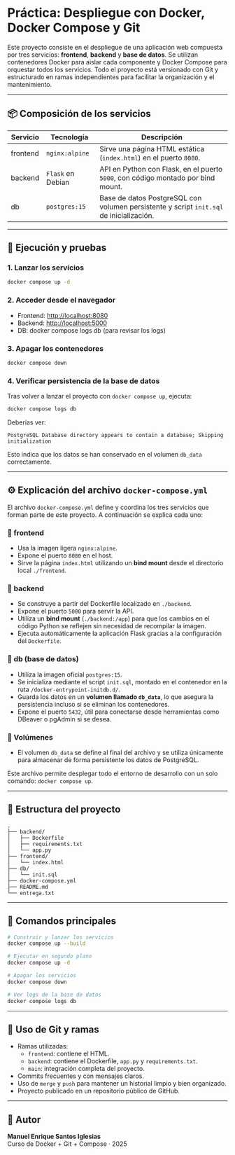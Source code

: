 # Práctica: Despliegue con Docker, Docker Compose y Git

Este proyecto consiste en el despliegue de una aplicación web compuesta por tres servicios: **frontend**, **backend** y **base de datos**. Se utilizan contenedores Docker para aislar cada componente y Docker Compose para orquestar todos los servicios. Todo el proyecto está versionado con Git y estructurado en ramas independientes para facilitar la organización y el mantenimiento.

---

## 📦 Composición de los servicios

| Servicio  | Tecnología          | Descripción                                                                  |
|-----------|---------------------|-------------------------------------------------------------------------------|
| frontend  | `nginx:alpine`      | Sirve una página HTML estática (`index.html`) en el puerto `8080`.           |
| backend   | `Flask` en Debian   | API en Python con Flask, en el puerto `5000`, con código montado por bind mount. |
| db        | `postgres:15`       | Base de datos PostgreSQL con volumen persistente y script `init.sql` de inicialización. |

---

## 🚀 Ejecución y pruebas

### 1. Lanzar los servicios

```bash
docker compose up -d
```

### 2. Acceder desde el navegador

- Frontend: [http://localhost:8080](http://localhost:8080)
- Backend: [http://localhost:5000](http://localhost:5000)
- DB: docker compose logs db (para revisar los logs)

### 3. Apagar los contenedores

```bash
docker compose down
```

### 4. Verificar persistencia de la base de datos

Tras volver a lanzar el proyecto con `docker compose up`, ejecuta:

```bash
docker compose logs db
```

Deberías ver:

```
PostgreSQL Database directory appears to contain a database; Skipping initialization
```

Esto indica que los datos se han conservado en el volumen `db_data` correctamente.

---

## ⚙️ Explicación del archivo `docker-compose.yml`

El archivo `docker-compose.yml` define y coordina los tres servicios que forman parte de este proyecto. A continuación se explica cada uno:

### 🔹 frontend
- Usa la imagen ligera `nginx:alpine`.
- Expone el puerto `8080` en el host.
- Sirve la página `index.html` utilizando un **bind mount** desde el directorio local `./frontend`.

### 🔹 backend
- Se construye a partir del Dockerfile localizado en `./backend`.
- Expone el puerto `5000` para servir la API.
- Utiliza un **bind mount** (`./backend:/app`) para que los cambios en el código Python se reflejen sin necesidad de recompilar la imagen.
- Ejecuta automáticamente la aplicación Flask gracias a la configuración del `Dockerfile`.

### 🔹 db (base de datos)
- Utiliza la imagen oficial `postgres:15`.
- Se inicializa mediante el script `init.sql`, montado en el contenedor en la ruta `/docker-entrypoint-initdb.d/`.
- Guarda los datos en un **volumen llamado `db_data`**, lo que asegura la persistencia incluso si se eliminan los contenedores.
- Expone el puerto `5432`, útil para conectarse desde herramientas como DBeaver o pgAdmin si se desea.

### 🔹 Volúmenes
- El volumen `db_data` se define al final del archivo y se utiliza únicamente para almacenar de forma persistente los datos de PostgreSQL.

Este archivo permite desplegar todo el entorno de desarrollo con un solo comando: `docker compose up`.

---

## 📂 Estructura del proyecto

```
.
├── backend/
│   ├── Dockerfile
│   ├── requirements.txt
│   └── app.py
├── frontend/
│   └── index.html
├── db/
│   └── init.sql
├── docker-compose.yml
├── README.md
└── entrega.txt
```

---

## 🧰 Comandos principales

```bash
# Construir y lanzar los servicios
docker compose up --build

# Ejecutar en segundo plano
docker compose up -d

# Apagar los servicios
docker compose down

# Ver logs de la base de datos
docker compose logs db
```

---

## 🔀 Uso de Git y ramas

- Ramas utilizadas:
  - `frontend`: contiene el HTML.
  - `backend`: contiene el Dockerfile, `app.py` y `requirements.txt`.
  - `main`: integración completa del proyecto.
- Commits frecuentes y con mensajes claros.
- Uso de `merge` y `push` para mantener un historial limpio y bien organizado.
- Proyecto publicado en un repositorio público de GitHub.

---

## 👤 Autor

**Manuel Enrique Santos Iglesias**  
Curso de Docker + Git + Compose · 2025